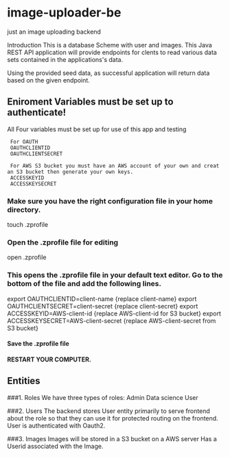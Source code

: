 # image-uploader-be
just an image uploading backend

Introduction
This is a database Scheme with user and images.  This Java REST API application will provide endpoints for clents to read various data sets contained in
 the applications's data.
 
 Using the provided seed data, as successful application will return data based on the given endpoint.
 
 ## Eniroment Variables must be set up to authenticate!
 
 All Four variables must be set up for use of this app and testing
 
     For OAUTH
     OAUTHCLIENTID
     OAUTHCLIENTSECRET
     
     For AWS S3 bucket you must have an AWS account of your own and creat an S3 bucket then generate your own keys.
     ACCESSKEYID
     ACCESSKEYSECRET
     
     
     
     
     
### Make sure you have the right configuration file in your home directory.
  touch .zprofile
### Open the .zprofile file for editing
  open .zprofile
### This opens the .zprofile file in your default text editor. Go to the bottom of the file and add the following lines.
  export OAUTHCLIENTID=client-name  {replace client-name}
  export OAUTHCLIENTSECRET=client-secret {replace client-secret}
  export ACCESSKEYID=AWS-client-id  {replace AWS-client-id for S3 bucket}
  export ACCESSKEYSECRET=AWS-client-secret  {replace AWS-client-secret from S3 bucket}
  
  #### Save the .zprofile file
  #### RESTART YOUR COMPUTER.
 
 
 ## Entities
 ###1. Roles
  We have three types of roles:
    Admin
    Data science
    User

###2. Users
  The backend stores User entity primarily to serve frontend about the role so that they can use it for protected routing on the frontend.
  User is authenticated with Oauth2.
  
###3. Images
  Images will be stored in a S3 bucket on a AWS server
  Has a Userid associated with the Image.

